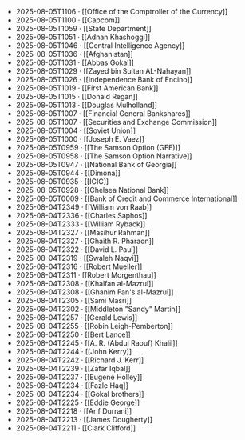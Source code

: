 - 2025-08-05T1106 · [[Office of the Comptroller of the Currency]]
- 2025-08-05T1100 · [[Capcom]]
- 2025-08-05T1059 · [[State Department]]
- 2025-08-05T1051 · [[Adnan Khashoggi]]
- 2025-08-05T1046 · [[Central Intelligence Agency]]
- 2025-08-05T1036 · [[Afghanistan]]
- 2025-08-05T1031 · [[Abbas Gokal]]
- 2025-08-05T1029 · [[Zayed bin Sultan AL-Nahayan]]
- 2025-08-05T1026 · [[Independence Bank of Encino]]
- 2025-08-05T1019 · [[First American Bank]]
- 2025-08-05T1015 · [[Donald Regan]]
- 2025-08-05T1013 · [[Douglas Mulholland]]
- 2025-08-05T1007 · [[Financial General Bankshares]]
- 2025-08-05T1007 · [[Securities and Exchange Commission]]
- 2025-08-05T1004 · [[Soviet Union]]
- 2025-08-05T1000 · [[Joseph E. Vaez]]
- 2025-08-05T0959 · [[The Samson Option (GFE)]]
- 2025-08-05T0958 · [[The Samson Option Narrative]]
- 2025-08-05T0947 · [[National Bank of Georgia]]
- 2025-08-05T0944 · [[Dimona]]
- 2025-08-05T0935 · [[ICIC]]
- 2025-08-05T0928 · [[Chelsea National Bank]]
- 2025-08-05T0009 · [[Bank of Credit and Commerce International]]
- 2025-08-04T2349 · [[William von Raab]]
- 2025-08-04T2336 · [[Charles Saphos]]
- 2025-08-04T2333 · [[William Ryback]]
- 2025-08-04T2327 · [[Masihur Rahman]]
- 2025-08-04T2327 · [[Ghaith R. Pharaon]]
- 2025-08-04T2322 · [[David L. Paul]]
- 2025-08-04T2319 · [[Swaleh Naqvi]]
- 2025-08-04T2316 · [[Robert Mueller]]
- 2025-08-04T2311 · [[Robert Morgenthau]]
- 2025-08-04T2308 · [[Khalfan al-Mazrui]]
- 2025-08-04T2308 · [[Ghanim Fan's al-Mazrui]]
- 2025-08-04T2305 · [[Sami Masri]]
- 2025-08-04T2302 · [[Middleton "Sandy" Martin]]
- 2025-08-04T2257 · [[Gerald Lewis]]
- 2025-08-04T2255 · [[Robin Leigh-Pemberton]]
- 2025-08-04T2250 · [[Bert Lance]]
- 2025-08-04T2245 · [[A. R. (Abdul Raouf) Khalil]]
- 2025-08-04T2244 · [[John Kerry]]
- 2025-08-04T2242 · [[Richard J. Kerr]]
- 2025-08-04T2239 · [[Zafar Iqbal]]
- 2025-08-04T2237 · [[Eugene Holley]]
- 2025-08-04T2234 · [[Fazle Haq]]
- 2025-08-04T2234 · [[Gokal brothers]]
- 2025-08-04T2225 · [[Eddie George]]
- 2025-08-04T2218 · [[Arif Durrani]]
- 2025-08-04T2213 · [[James Dougherty]]
- 2025-08-04T2211 · [[Clark Clifford]]
